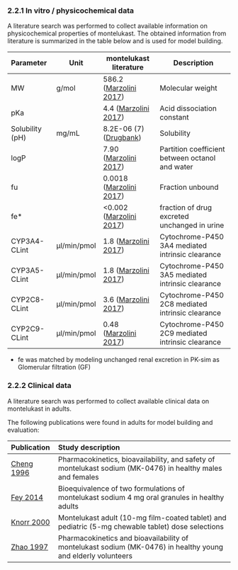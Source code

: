 ### 2.2.1 In vitro / physicochemical data

A literature search was performed to collect available information on physicochemical properties of montelukast. The obtained information from literature is summarized in the table below and is used for model building.

| **Parameter**   | **Unit**    | **montelukast literature**  | **Description**                                  |
| :-------------- | ----------- | ----------------------------------- | ------------------------------------------------ |
| MW              | g/mol       | 586.2 ([Marzolini 2017](#5-References)) | Molecular weight                                 |
| pKa             |             | 4.4 ([Marzolini 2017](#5-References)) | Acid dissociation constant                   |
| Solubility (pH) | mg/mL       | 8.2E-06 (7) ([Drugbank](#5-References)) | Solubility                                       |
| logP            |             | 7.90 ([Marzolini 2017](#5-References)) | Partition coefficient between octanol and water  |
| fu              |             | 0.0018 ([Marzolini 2017](#5-References)) | Fraction unbound                                 |
| fe*      |          | <0.002 ([Marzolini 2017](#5-References)) | fraction of drug excreted unchanged in urine |
| CYP3A4-CLint | µl/min/pmol | 1.8 ([Marzolini 2017](#5-References)) | Cytochrome-P450 3A4 mediated intrinsic clearance |
| CYP3A5-CLint | µl/min/pmol | 1.8 ([Marzolini 2017](#5-References)) | Cytochrome-P450 3A5 mediated intrinsic clearance |
| CYP2C8-CLint | µl/min/pmol | 3.6 ([Marzolini 2017](#5-References)) | Cytochrome-P450 2C8 mediated intrinsic clearance |
| CYP2C9-CLint | µl/min/pmol | 0.48 ([Marzolini 2017](#5-References)) | Cytochrome-P450 2C9 mediated intrinsic clearance |

* fe was matched by modeling unchanged renal excretion in PK-sim as Glomerular filtration (GF)

### 2.2.2 Clinical data

A literature search was performed to collect available clinical data on montelukast in adults. 

The following publications were found in adults for model building and evaluation:

| Publication                       | Study description                                            |
| :-------------------------------- | :----------------------------------------------------------- |
| [Cheng 1996](#5-References) | Pharmacokinetics, bioavailability, and safety of montelukast sodium (MK-0476) in healthy males and females |
| [Fey 2014](#5-References) | Bioequivalence of two formulations of montelukast sodium 4 mg oral granules in healthy adults |
| [Knorr 2000](#5-References) | Montelukast adult (10-mg film-coated tablet) and pediatric (5-mg chewable tablet) dose selections |
| [Zhao 1997](#5-References) | Pharmacokinetics and bioavailability of montelukast sodium (MK-0476) in healthy young and elderly volunteers |


